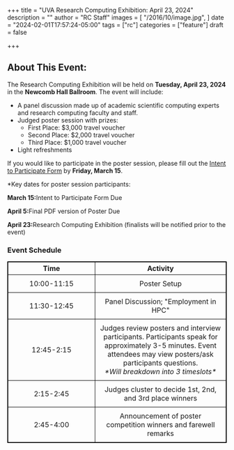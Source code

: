 +++
title = "UVA Research Computing Exhibition: April 23, 2024"
description = ""
author = "RC Staff"
images = [
  "/2016/10/image.jpg",
]
date = "2024-02-01T17:57:24-05:00"
tags = ["rc"]
categories = ["feature"]
draft = false

+++
## About This Event:
The Research Computing Exhibition will be held on <strong>Tuesday, April 23, 2024</strong> in the <strong>Newcomb Hall Ballroom</strong>. The event will include:
<ul>
  <li>A panel discussion made up of academic scientific computing experts and research computing faculty and staff.
  <li>Judged poster session with prizes:
  <ul>
    <li>First Place: $3,000 travel voucher
    <li>Second Place: $2,000 travel voucher
    <li>Third Place: $1,000 travel voucher
  </ul>
  <li>Light refreshments
</ul>
If you would like to participate in the poster session, please fill out the <a href="https://forms.office.com/r/6qaztRZTbD">Intent to Participate Form</a> by <strong>Friday, March 15</strong>.

*Key dates for poster session participants:

<strong>March 15:</strong>Intent to Participate Form Due

<strong>April 5:</strong>Final PDF version of Poster Due

<strong>April 23:</strong>Research Computing Exhibition (finalists will be notified prior to the event)

### Event Schedule
<style>
  table {
    border-collapse: collapse;
  }
  table, th, td {
    border: 1px solid black;
    text-align: Center;
  }
  .no-wrap {
    white-space: nowrap;
  }
  td {
    padding: 10px;
  }
</style>

<table>
  <colgroup>
    <col style="width: 200px;">
    <col style="width: auto;"> <!-- This sets the rest of the columns to take the remaining space -->
  </colgroup>
  <tr>
    <th>Time</th>
    <th>Activity</th>
  </tr>
  <tr>
    <td class="no-wrap">10:00-11:15</td>
    <td> Poster Setup</td>
  </tr>
  <tr>
    <td class="no-wrap">11:30-12:45</td>
    <td> Panel Discussion; "Employment in HPC"</td>
  </tr>
  <tr>
    <td class="no-wrap">12:45-2:15</td>
    <td> Judges review posters and interview participants. Participants speak for approximately 3-5 minutes. Event attendees may view posters/ask participants questions.<br><em>*Will breakdown into 3 timeslots*</em></td>
  </tr>
  <tr>
    <td class="no-wrap">2:15-2:45</td>
    <td> Judges cluster to decide 1st, 2nd, and 3rd place winners</td>
  </tr>
  <tr>
    <td class="no-wrap">2:45-4:00</td>
    <td>Announcement of poster competition winners and farewell remarks</td>
  </tr>
</table>

<br>
